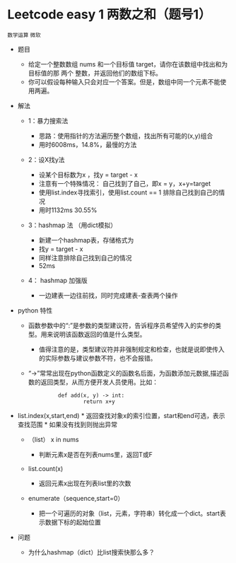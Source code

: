 # Leetcode easy 1 两数之和（题号1）

`数学运算` `微软`

* 题目
    * 给定一个整数数组 nums 和一个目标值 target，请你在该数组中找出和为目标值的那 两个 整数，并返回他们的数组下标。
    * 你可以假设每种输入只会对应一个答案。但是，数组中同一个元素不能使用两遍。

* 解法
    * 1：暴力搜索法
        * 思路：使用指针的方法遍历整个数组，找出所有可能的(x,y)组合
        * 用时6008ms，14.8%，最慢的方法
    
    * 2：设X找y法
        * 设某个目标数为x ，找y = target - x 
        * 注意有一个特殊情况： 自己找到了自己，即x = y，x+y=target
        * 使用list.index寻找索引，使用list.count == 1 排除自己找到自己的情况
        * 用时1132ms 30.55%
    
    * 3：hashmap 法 （用dict模拟）
        * 新建一个hashmap表，存储格式为 
        * 找y = target - x
        * 同样注意排除自己找到自己的情况
        * 52ms
    
    * 4： hashmap 加强版
        * 一边建表一边往前找，同时完成建表-查表两个操作

* python 特性
    * 函数参数中的“:”是参数的类型建议符，告诉程序员希望传入的实参的类型。用来说明该函数返回的值是什么类型。
        * 值得注意的是，类型建议符并非强制规定和检查，也就是说即使传入的实际参数与建议参数不符，也不会报错。
    
    * “->”常常出现在python函数定义的函数名后面，为函数添加元数据,描述函数的返回类型，从而方便开发人员使用。比如：

```
                def add(x, y) -> int:
                        return x+y
```

* list.index(x,start,end)
        * 返回查找对象x的索引位置，start和end可选，表示查找范围
        * 如果没有找到则抛出异常
    
    * （list） x in nums 
        * 判断元素x是否在列表nums里，返回T或F
    
    * list.count(x)
        * 返回元素x出现在列表list里的次数
    
    * enumerate（sequence,start=0）
        * 把一个可遍历的对象（list，元素，字符串）转化成一个dict。start表示数据下标的起始位置

* 问题
    * 为什么hashmap（dict）比list搜索快那么多？
